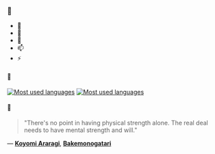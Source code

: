 ### 👋

- 🔭
- 🌱
- 💬
- 📫
- ⚡

#### 🧏

[![Most used languages](https://github-readme-stats-aynah.vercel.app/api/top-langs/?username=aynh&theme=solarized-dark&langs_count=6&layout=compact&hide_title=true)](https://github.com/anuraghazra/github-readme-stats#gh-dark-mode-only)
[![Most used languages](https://github-readme-stats-aynah.vercel.app/api/top-langs/?username=aynh&theme=solarized-light&langs_count=6&layout=compact&hide_title=true)](https://github.com/anuraghazra/github-readme-stats#gh-light-mode-only)

#### 💬

> "There's no point in having physical strength alone. The real deal needs to have mental strength and will."

&mdash; [**Koyomi Araragi**](https://myanimelist.net/character.php?q=Koyomi%20Araragi&cat=character), [**Bakemonogatari**](https://myanimelist.net/search/all?q=Bakemonogatari&cat=all)
